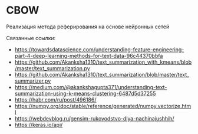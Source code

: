 # CBOW
Реализация метода реферирования на основе нейронных сетей

Связанные ссылки:
- https://towardsdatascience.com/understanding-feature-engineering-part-4-deep-learning-methods-for-text-data-96c44370bbfa
- https://github.com/Akanksha1310/text_summarization_with_kmeans/blob/master/text_summarization.py
- https://github.com/Akanksha1310/text_summarization/blob/master/text_summarizer.py
- https://medium.com/@akankshagupta371/understanding-text-summarization-using-k-means-clustering-6487d5d37255
- https://habr.com/ru/post/496186/
- https://numpy.org/doc/stable/reference/generated/numpy.vectorize.html
- https://webdevblog.ru/gensim-rukovodstvo-dlya-nachinajushhih/
- https://keras.io/api/
